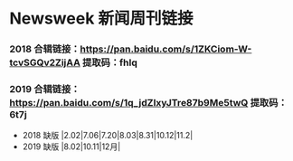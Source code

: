 # Newsweek 新闻周刊链接

### 2018 合辑链接：https://pan.baidu.com/s/1ZKCiom-W-tcvSGQv2ZijAA 提取码：fhlq
### 2019 合辑链接：https://pan.baidu.com/s/1q_jdZIxyJTre87b9Me5twQ 提取码：6t7j 

- 2018 缺版 |2.02|7.06|7.20|8.03|8.31|10.12|11.2|
- 2019 缺版 |8.02|10.11|12月|

